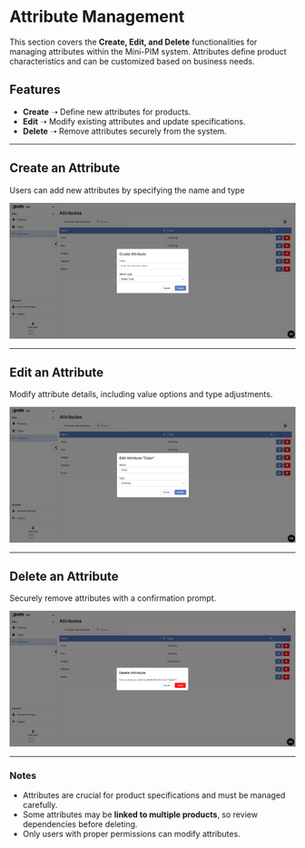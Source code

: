 # Attribute Management  

This section covers the **Create, Edit, and Delete** functionalities for managing attributes within the Mini-PIM system. Attributes define product characteristics and can be customized based on business needs.

## Features  
- **Create** ➝ Define new attributes for products.  
- **Edit** ➝ Modify existing attributes and update specifications.  
- **Delete** ➝ Remove attributes securely from the system.  

---

## Create an Attribute  
Users can add new attributes by specifying the name and type

![Create Attribute](public\images\pim\Attributes\create-attribute.png)  

---

## Edit an Attribute  
Modify attribute details, including value options and type adjustments.  

![Edit Attribute](public\images\pim\Attributes\edit-attribute.png)  

---

## Delete an Attribute  
Securely remove attributes with a confirmation prompt.  

![Delete Attribute](public\images\pim\Attributes\delete-attribute.png)  

---

### Notes  
- Attributes are crucial for product specifications and must be managed carefully.  
- Some attributes may be **linked to multiple products**, so review dependencies before deleting.  
- Only users with proper permissions can modify attributes.  
